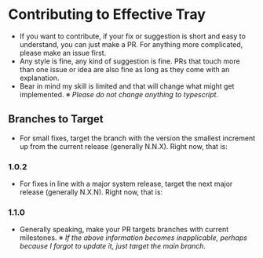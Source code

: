 # Contributing to Effective Tray
- If you want to contribute, if your fix or suggestion is short and easy to understand, you can just make a PR. For anything more complicated, please make an issue first. 
- Any style is fine, any kind of suggestion is fine. PRs that touch more than one issue or idea are also fine as long as they come with an explanation. 
- Bear in mind my skill is limited and that will change what might get implemented. 
※ *Please do not change anything to typescript.*

## Branches to Target
- For small fixes, target the branch with the version the smallest increment up from the current release (generally N.N.X). Right now, that is:
### **1.0.2**

- For fixes in line with a major system release, target the next major release (generally N.X.N). Right now, that is: 
### **1.1.0**

- Generally speaking, make your PR targets branches with current milestones.
※ *If the above information becomes inapplicable, perhaps because I forgot to update it, just target the main branch.*